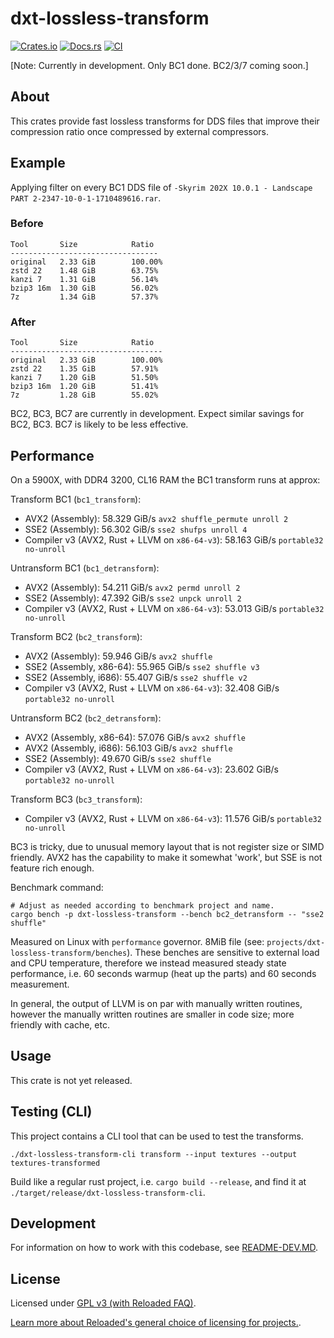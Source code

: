 # dxt-lossless-transform

[![Crates.io](https://img.shields.io/crates/v/dxt-lossless-transform.svg)](https://crates.io/crates/dxt-lossless-transform)
[![Docs.rs](https://docs.rs/dxt-lossless-transform/badge.svg)](https://docs.rs/dxt-lossless-transform)
[![CI](https://github.com/Sewer56/dxt-lossless-transform/actions/workflows/rust.yml/badge.svg)](https://github.com/Sewer56/dxt-lossless-transform/actions)

[Note: Currently in development. Only BC1 done. BC2/3/7 coming soon.]

## About

This crates provide fast lossless transforms for DDS files that improve their compression ratio
once compressed by external compressors.

## Example

Applying filter on every BC1 DDS file of `-Skyrim 202X 10.0.1 - Landscape PART 2-2347-10-0-1-1710489616.rar`.

### Before

```ignore
Tool       Size            Ratio 
---------------------------------
original   2.33 GiB        100.00%
zstd 22    1.48 GiB        63.75%
kanzi 7    1.31 GiB        56.14%
bzip3 16m  1.30 GiB        56.02%
7z         1.34 GiB        57.37%
```

### After

```ignore
Tool       Size            Ratio     
----------------------------------
original   2.33 GiB        100.00%
zstd 22    1.35 GiB        57.91% 
kanzi 7    1.20 GiB        51.50%
bzip3 16m  1.20 GiB        51.41%
7z         1.28 GiB        55.02%
```

BC2, BC3, BC7 are currently in development.
Expect similar savings for BC2, BC3. BC7 is likely to be less effective.

## Performance

On a 5900X, with DDR4 3200, CL16 RAM the BC1 transform runs at approx:

Transform BC1 (`bc1_transform`):

- AVX2 (Assembly): 58.329 GiB/s `avx2 shuffle_permute unroll 2`
- SSE2 (Assembly): 56.302 GiB/s `sse2 shufps unroll 4`
- Compiler v3 (AVX2, Rust + LLVM on `x86-64-v3`): 58.163 GiB/s `portable32 no-unroll`

Untransform BC1 (`bc1_detransform`):

- AVX2 (Assembly): 54.211 GiB/s `avx2 permd unroll 2`
- SSE2 (Assembly): 47.392 GiB/s `sse2 unpck unroll 2`
- Compiler v3 (AVX2, Rust + LLVM on `x86-64-v3`): 53.013 GiB/s `portable32 no-unroll`

Transform BC2 (`bc2_transform`):

- AVX2 (Assembly): 59.946 GiB/s `avx2 shuffle`
- SSE2 (Assembly, x86-64): 55.965 GiB/s `sse2 shuffle v3`
- SSE2 (Assembly, i686): 55.407 GiB/s `sse2 shuffle v2`
- Compiler v3 (AVX2, Rust + LLVM on `x86-64-v3`): 32.408 GiB/s `portable32 no-unroll`

Untransform BC2 (`bc2_detransform`):

- AVX2 (Assembly, x86-64): 57.076 GiB/s `avx2 shuffle`
- AVX2 (Assembly, i686): 56.103 GiB/s `avx2 shuffle`
- SSE2 (Assembly): 49.670 GiB/s `sse2 shuffle`
- Compiler v3 (AVX2, Rust + LLVM on `x86-64-v3`): 23.602 GiB/s `portable32 no-unroll`

Transform BC3 (`bc3_transform`):

- Compiler v3 (AVX2, Rust + LLVM on `x86-64-v3`): 11.576 GiB/s `portable32 no-unroll`

BC3 is tricky, due to unusual memory layout that is not register size or SIMD friendly.
AVX2 has the capability to make it somewhat 'work', but SSE is not feature rich enough. 

Benchmark command:

```bash,ignore
# Adjust as needed according to benchmark project and name.
cargo bench -p dxt-lossless-transform --bench bc2_detransform -- "sse2 shuffle"
```

Measured on Linux with `performance` governor. 8MiB file (see: `projects/dxt-lossless-transform/benches`).
These benches are sensitive to external load and CPU temperature, therefore we instead measured steady
state performance, i.e. 60 seconds warmup (heat up the parts) and 60 seconds measurement.

In general, the output of LLVM is on par with manually written routines, however the manually
written routines are smaller in code size; more friendly with cache, etc.

## Usage

This crate is not yet released.

## Testing (CLI)

This project contains a CLI tool that can be used to test the transforms.

```ignore
./dxt-lossless-transform-cli transform --input textures --output textures-transformed
```

Build like a regular rust project, i.e. `cargo build --release`, and find it at `./target/release/dxt-lossless-transform-cli`. 

## Development

For information on how to work with this codebase, see [README-DEV.MD](README-DEV.MD).

## License

Licensed under [GPL v3 (with Reloaded FAQ)](./LICENSE).  

[Learn more about Reloaded's general choice of licensing for projects.][reloaded-license].  

[codecov]: https://about.codecov.io/
[crates-io-key]: https://crates.io/settings/tokens
[nuget-key]: https://www.nuget.org/account/apikeys
[docs]: https://dxt-lossless-transform.github.io/dxt-lossless-transform
[reloaded-license]: https://reloaded-project.github.io/Reloaded.MkDocsMaterial.Themes.R2/Pages/license/